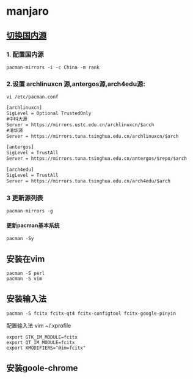 # manjaro

## [切换国内源](https://www.jianshu.com/p/2d096cd9ad61)
### 1. 配置国内源
```shell
pacman-mirrors -i -c China -m rank
```

### 2.设置 archlinuxcn 源,antergos源,arch4edu源:
`vi /etc/pacman.conf`

```txt
[archlinuxcn]
SigLevel = Optional TrustedOnly
#中科大源
Server = https://mirrors.ustc.edu.cn/archlinuxcn/$arch
#清华源
Server = https://mirrors.tuna.tsinghua.edu.cn/archlinuxcn/$arch

[antergos]
SigLevel = TrustAll
Server = https://mirrors.tuna.tsinghua.edu.cn/antergos/$repo/$arch

[arch4edu]
SigLevel = TrustAll
Server = https://mirrors.tuna.tsinghua.edu.cn/arch4edu/$arch
```

### 3 更新源列表
```
pacman-mirrors -g
```

#### 更新pacman基本系统
```
pacman -Sy
```

## 安装在vim
```
pacman -S perl
pacman -S vim
```

## 安装输入法
```
pacman -S fcitx fcitx-qt4 fcitx-configtool fcitx-google-pinyin
```
配置输入法
vim ~/.xprofile
```
export GTK_IM_MODULE=fcitx
export QT_IM_MODULE=fcitx
export XMODIFIERS="@im=fcitx"
```

## 安装goole-chrome
